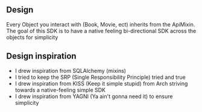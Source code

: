 ## Design
Every Object you interact with (Book, Movie, ect) inherits from the ApiMixin.
The goal of this SDK is to have a native feeling bi-directional SDK across the objects for simplicity

## Design inspiration
* I drew inspiration from SQLAlchemy (mixins)
* I tried to keep the SRP (Single Responsibility Principle) tried and true
* I drew inspiration from KISS (Keep it simple stupid) from Arch striving towards a native-feeling simple SDK
* I drew inspiration from YAGNI (Ya ain't gonna need it) to ensure simplicity
